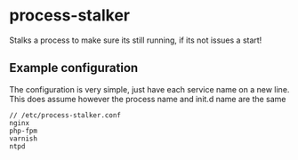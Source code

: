 # process-stalker
Stalks a process to make sure its still running, if its not issues a start!

## Example configuration
The configuration is very simple, just have each service name on a new line. This does assume however the process name and init.d name are the same
```
// /etc/process-stalker.conf
nginx
php-fpm
varnish
ntpd
```

